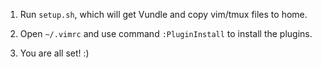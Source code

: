 1. Run `setup.sh`, which will get Vundle and copy vim/tmux files to home.

2. Open `~/.vimrc` and use command `:PluginInstall` to install the plugins.

3. You are all set! :)


